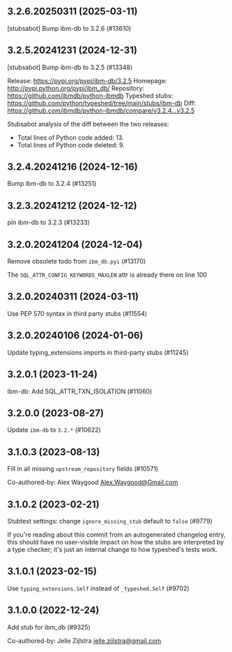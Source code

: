 ## 3.2.6.20250311 (2025-03-11)

[stubsabot] Bump ibm-db to 3.2.6 (#13610)

## 3.2.5.20241231 (2024-12-31)

[stubsabot] Bump ibm-db to 3.2.5 (#13348)

Release: https://pypi.org/pypi/ibm-db/3.2.5
Homepage: http://pypi.python.org/pypi/ibm_db/
Repository: https://github.com/ibmdb/python-ibmdb
Typeshed stubs: https://github.com/python/typeshed/tree/main/stubs/ibm-db
Diff: https://github.com/ibmdb/python-ibmdb/compare/v3.2.4...v3.2.5

Stubsabot analysis of the diff between the two releases:
 - Total lines of Python code added: 13.
 - Total lines of Python code deleted: 9.

## 3.2.4.20241216 (2024-12-16)

Bump ibm-db to 3.2.4 (#13251)

## 3.2.3.20241212 (2024-12-12)

pin ibm-db to 3.2.3 (#13233)

## 3.2.0.20241204 (2024-12-04)

Remove obsolete todo from `ibm_db.pyi` (#13170)

The `SQL_ATTR_CONFIG_KEYWORDS_MAXLEN` attr is already there on line 100

## 3.2.0.20240311 (2024-03-11)

Use PEP 570 syntax in third party stubs (#11554)

## 3.2.0.20240106 (2024-01-06)

Update typing_extensions imports in third-party stubs (#11245)

## 3.2.0.1 (2023-11-24)

ibm-db: Add SQL_ATTR_TXN_ISOLATION (#11060)

## 3.2.0.0 (2023-08-27)

Update `ibm-db` to `3.2.*` (#10622)

## 3.1.0.3 (2023-08-13)

Fill in all missing `upstream_repository` fields (#10571)

Co-authored-by: Alex Waygood <Alex.Waygood@Gmail.com>

## 3.1.0.2 (2023-02-21)

Stubtest settings: change `ignore_missing_stub` default to `false` (#9779)

If you're reading about this commit from an autogenerated changelog entry, this should have no user-visible impact on how the stubs are interpreted by a type checker; it's just an internal change to how typeshed's tests work.

## 3.1.0.1 (2023-02-15)

Use `typing_extensions.Self` instead of `_typeshed.Self` (#9702)

## 3.1.0.0 (2022-12-24)

Add stub for ibm_db (#9325)

Co-authored-by: Jelle Zijlstra <jelle.zijlstra@gmail.com>

